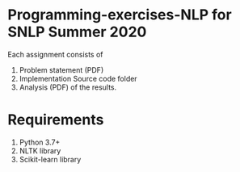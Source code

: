 # Programming-exercises-NLP for SNLP Summer 2020
Each assignment consists of 
1. Problem statement (PDF) 
2. Implementation Source code folder 
3. Analysis (PDF) of the results. 

#  Requirements
1. Python 3.7+
2. NLTK library
3. Scikit-learn library

